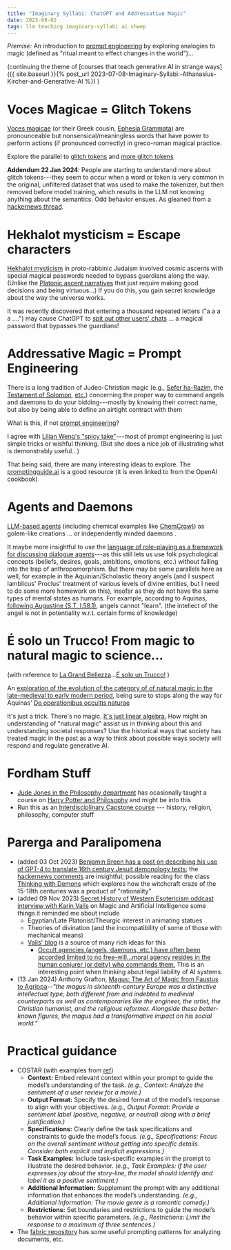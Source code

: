 ```yaml
---
title: "Imaginary Syllabi: ChatGPT and Addressative Magic"
date: 2023-08-02
tags: llm teaching imaginary-syllabi ai shwep
---
```


*Premise:*  An introduction to [prompt engineering](https://en.wikipedia.org/wiki/Prompt_engineering) by exploring analogies to magic (defined as "ritual meant to effect changes in the world")... 

(continuing the theme of [courses that teach generative AI in strange ways]({{ site.baseurl }}{% post_url 2023-07-08-Imaginary-Syllabi:-Athanasius-Kircher-and-Generative-AI %}) )

# Voces Magicae = Glitch Tokens

[Voces magicae](https://en.wikipedia.org/wiki/Voces_magicae) (or their Greek cousin, [Ephesia Grammata](https://en.wikipedia.org/wiki/Ephesia_Grammata)) are pronounceable but nonsensical/meaningless words that have power to perform actions (if pronounced correctly) in greco-roman magical practice.

Explore the parallel to [glitch tokens](https://www.lesswrong.com/posts/aPeJE8bSo6rAFoLqg/solidgoldmagikarp-plus-prompt-generation) and [more glitch tokens](https://www.lesswrong.com/posts/kmWrwtGE9B9hpbgRT/a-search-for-more-chatgpt-gpt-3-5-gpt-4-unspeakable-glitch)

**Addendum 22 Jan 2024**: People are starting to understand more about glitch tokens---they seem to occur when a word or token is very common in the original, unfiltered dataset that was used to make the tokenizer, but then removed before model training, which results in the LLM not knowing anything about the semantics. Odd behavior ensues.  As gleaned from a [hackernews thread](https://news.ycombinator.com/item?id=39086106). 

# Hekhalot mysticism = Escape characters

[Hekhalot mysticism](https://shwep.net/podcast/palaces-of-heavenly-wisdom-the-hekhalot-and-merkavah-traditions/) in proto-rabbinic Judaism involved cosmic ascents with special magical passwords needed to bypass guardians along the way. (Unlike the [Platonic ascent narratives](https://shwep.net/podcast/nowhere-to-go-but-up-philosophic-ascent-in-plato/) that just require making good decisions and being virtuous...)  If you do this, you gain secret knowledge about the way the universe works.

It was recently discovered that entering a thousand repeated letters ("a a a a ....") may cause ChatGPT to [spit out other users' chats](https://twitter.com/nostalgebraist/status/1686576041803096065) ... a magical password that bypasses the guardians!

# Addressative Magic = Prompt Engineering

There is a long tradition of Judeo-Christian magic (e.g., [Sefer ha-Razim](https://shwep.net/podcast/exploring-the-sefer-ha-razim/), the [Testament of Solomon](https://shwep.net/podcast/the-testament-of-solomon-and-the-solomonic-tradition/), [etc.](https://shwep.net/podcast/the-testament-of-solomon-and-the-solomonic-tradition-part-ii/)) concerning the proper way to command angels and daemons to do your bidding---mostly by knowing their correct name, but also by being able to define an airtight contract with them

What is this, if not [prompt engineering](https://en.wikipedia.org/wiki/Prompt_engineering)? 

I agree with [Lilian Weng's "spicy take"](https://lilianweng.github.io/posts/2023-03-15-prompt-engineering/)---most of prompt engineering is just simple tricks or wishful thinking. (But she does a nice job of illustrating what is demonstrably useful...)

That being said, there are many interesting ideas to explore.  The [promptingguide.ai](https://www.promptingguide.ai) is a good resource (it is even linked to from the OpenAI cookbook)


# Agents and Daemons

[LLM-based agents](https://lilianweng.github.io/posts/2023-06-23-agent/) (including chemical examples like [ChemCrow)](https://arxiv.org/abs/2304.05376)) as golem-like creations ... or independently minded daemons .

It maybe more insightful to use the [language of role-playing as a framework for discussing dialogue agents](https://doi.org/10.1038/s41586-023-06647-8)---as this still lets us use folk 
psychological concepts (beliefs, desires, goals, ambitions, emotions, etc.) without falling into the trap of anthropomorphism. But there may be some parallels here as well, for example in the Aquinian/Scholastic theory angels (and I suspect Iamblicus' Proclus' treatment of various levels of divine entities, but I need to do some more homework on this), insofar as they do not have the same types of mental states as humans.  For example, according to Aquinas, [following Augustine (S.T. I.58.1)](https://www.newadvent.org/summa/1058.htm#article7), angels cannot "learn". (the intellect of the angel is not in potentiality w.r.t. certain forms of knowledge)


# É solo un Trucco! From magic to natural magic to science...

(with reference to [La Grand Bellezza](https://en.wikipedia.org/wiki/The_Great_Beauty)...[É solo un Trucco!](https://www.youtube.com/watch?v=GOF_YCcg8OM) ) 

An [exploration of the evolution of the category of of natural magic in the late-medieval to early modern period](https://link.springer.com/referenceworkentry/10.1007/978-3-319-02848-4_956-1), being sure to stops along the way for Aquinas' [De operationibus occultis naturae](https://isidore.co/aquinas/OperatOccult.htm)

It's just a trick.  There's no magic.  [It's just linear algebra.](https://writings.stephenwolfram.com/2023/02/what-is-chatgpt-doing-and-why-does-it-work/)   How might an understanding of "natural magic" assist us in thinking about this and understanding societal responses?  Use the historical ways that society has treated magic in the past as a way to think about possible ways society will respond and regulate generative AI.

# Fordham Stuff

* [Jude Jones in the Philosophy department](https://www.fordham.edu/info/20945/philosophy_faculty_students_and_staff/7343/judith_jones) has ocasionally taught a course on [Harry Potter and Philosophy](https://fordhamobserver.com/32456/london/a-cup-of-tea-with-a-spoonful-of-magic/) and might be into this
* Run this as an [Interdisciplinary Capstone course](https://bulletin.fordham.edu/undergraduate/fordham-college-core-curriculum/capstone-courses/) --- history, religion, philosophy, computer stuff


# Parerga and Paralipomena

* (added 03 Oct 2023) [Benjamin Breen has a post on describing his use of GPT-4 to translate 16th century Jesuit demonology texts](https://resobscura.substack.com/p/translating-latin-demonology-manuals); the [hackernews comments](https://news.ycombinator.com/item?id=37752272) are insightful;  possible reading for the class [Thinking with Demons](https://amzn.to/3tbX0Yy) which explores how the witchcraft craze of the 15-18th centuries was a product of "rationality"
* (added 09 Nov 2023) [Secret History of Western Esotericism oddcast interview with Karin Valis](https://shwep.net/oddcast/karin-valis-on-magic-and-artificial-intelligence/) on Magic and Artificial Intelligence some things it reminded me about include
    - Egyptian/Late Platonist/Theurgic interest in animating statues
    - Theories of divination (and the incompatibility of some of those with mechanical means)
    - [Valis' blog](https://mercurialminutes.substack.com) is a source of many rich ideas for this
        - [Occult agencies (angels, daemons, etc.) have often been accorded limited to no free-will...moral agency resides in the human conjurer (or deity) who commands them.](https://mercurialminutes.substack.com/p/machine-learning-goetia)  This is an interesting point when thinking about legal liability of AI systems. 
* (13 Jan 2024) Anthony Grafton, [Magus: The Art of Magic from Faustus to Agrippa](https://amzn.to/48vl092)--*"the magus in sixteenth-century Europe was a distinctive intellectual type, both different from and indebted to medieval counterparts as well as contemporaries like the engineer, the artist, the Christian humanist, and the religious reformer. Alongside these better-known figures, the magus had a transformative impact on his social world."* 

# Practical guidance

- COSTAR (with examples from [ref](https://levelup.gitconnected.com/a-comprehensive-guide-to-prompt-engineering-unveiling-the-power-of-the-costar-template-944897251101))
    - **Context:** Embed relevant context within your prompt to guide the model’s understanding of the task.  *(e.g., Context: Analyze the sentiment of a user review for a movie.)*
    - **Output Format:** Specify the desired format of the model’s response to align with your objectives. *(e.g., Output Format: Provide a sentiment label (positive, negative, or neutral) along with a brief justification.)*
    - **Specifications:** Clearly define the task specifications and constraints to guide the model’s focus. *(e.g.,  Specifications: Focus on the overall sentiment without getting into specific details. Consider both explicit and implicit expressions.)*
    - **Task Examples:** Include task-specific examples in the prompt to illustrate the desired behavior. *(e.g., Task Examples: If the user expresses joy about the story-line, the model should identify and label it as a positive sentiment.)*
    - **Additional Information:** Supplement the prompt with any additional information that enhances the model’s understanding. *(e.g., Additional Information: The movie genre is a romantic comedy.)*
    - **Restrictions:** Set boundaries and restrictions to guide the model’s behavior within specific parameters. *(e.g., Restrictions: Limit the response to a maximum of three sentences.)*
- The [fabric repository](https://github.com/danielmiessler/fabric?tab=readme-ov-file#just-use-the-patterns) has some useful prompting patterns for analyzing documents, etc.


